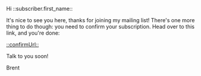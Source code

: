 Hi ::subscriber.first_name::

It's nice to see you here, thanks for joining my mailing list! There's one more thing to do though: you need to confirm your subscription. Head over to this link, and you're done:

[::confirmUrl::](::confirmUrl::)

Talk to you soon!

Brent
